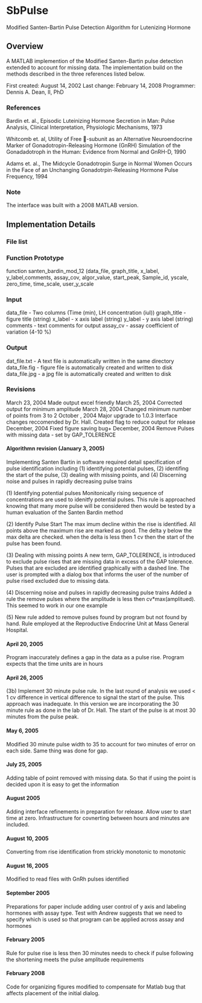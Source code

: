 # SbPulse
Modified Santen-Bartin Pulse Detection Algorithm for Lutenizing Hormone

## Overview
A MATLAB implemention of the Modified Santen-Bartin pulse detection extended to account for missing data.  The implementation build on the methods described in the three references listed below.

First created: August 14, 2002
Last change: February 14, 2008
Programmer: Dennis A. Dean, II, PhD

### References

Bardin et. al., Episodic Luteinizing Hormone Secretion in Man: Pulse Analysis, Clinical Interpretation, Physiologic Mechanisms, 1973

Whitcomb et. al, Utility of Free -subunit as an Alternative Neuroendocrine Marker of Gonadotropin-Releasing Hormone (GnRH) Simulation of the Gonadadotroph in the Human: Evidence from Normal and GnRH-D, 1990

Adams et. al., The Midcycle Gonadotropin Surge in Normal Women Occurs in the Face of an Unchanging Gonadotrpin-Releasing Hormone Pulse Frequency, 1994

### Note

The interface was built with a 2008 MATLAB version.

## Implementation Details

### File list



### Function Prototype
function santen_bardin_mod_12 (data_file, graph_title, x_label, y_label,comments, assay_cov, algor_value, start_peak, Sample_id, yscale, zero_time, time_scale, user_y_scale

### Input
   data_file - Two columns (Time (min), LH concentration (iul))
   graph_title - figure title (string)
   x_label - x axis label (string)
   y_label - y axis label (string)
   comments - text comments for output
   assay_cv - assay coefficient of variation (4-10 %)

### Output
   dat_file.txt - A text file is automatically written in the same
   directory
   data_file.fig - figure file is automatically created and written to
   disk
   data_file.jpg - a jpg file is automatically created and written to
   disk

### Revisions
   March 23, 2004  Made output excel friendly
   March 25, 2004  Corrected output for minimum amplitude
   March 28, 2004  Changed minimum number of points from 3 to 2
   October , 2004  Major upgrade to 1.0.3 Interface changes reccomended
                   by Dr. Hall. Created flag to reduce output for release
   December, 2004  Fixed figure saving bug+
   December, 2004  Remove Pulses with missing data - set by GAP_TOLERENCE

#### Algorithmn revision (January 3, 2005)
Implementing Santen Bartin in software required detail specification of
pulse identification including (1) identifying potential pulses,
(2) identifing the start of the pulse, (3) dealing with missing points,
and (4) Discerning noise and pulses in rapidly decreasing pulse trains

(1) Identifying potential pulses
Monitonically rising sequence of concentrations are used to idenitfy
potential pulses.  This rule is approached knowing that many more
pulse will be considered then would be tested by a human evaluation of
the Santen Bardin method

(2) Identify Pulse Start
The max imum decline within the rise is identified.  All points above the
maximum rise are marked as good.  The delta y below the max delta are
checked.  when the delta is less then 1 cv then the start of the pulse
has been found.

(3) Dealing with missing points
A new term, GAP_TOLERENCE, is introduced to exclude pulse rises that
are missing data in excess of the GAP tolerence. Pulses that are excluded
are identified graphically with a dashed line. The user is prompted with
a dialog box that informs the user of the number of pulse rised excluded
due to missing data.

(4) Discerning noise and pulses in rapidly decreasing pulse trains
Added a rule the remove pulses where the amplitude is less then
cv*max(amplitued).  This seemed to work in our one example

(5) New rule added to remove pulses found by program but not found by
hand.  Rule employed at the Reproductive Endocrine Unit at Mass General
Hospital.

#### April 20, 2005
Program inaccurately defines a gap in the data as a pulse rise.  Program
expects that the time units are in hours

#### April 26, 2005
(3b) Implement 30 minute pulse rule.  In the last round of analysis we used
< 1 cv difference in vertical difference to signal the start of the
pulse.  This approach was inadequate.  In this version we are
incorporating the 30 minute rule as done in the lab of Dr. Hall. The
start of the pulse is at most 30 minutes from the pulse peak.

#### May 6, 2005
Modified 30 minute pulse width to 35 to account for two minutes of error
on each side.  Same thing was done for gap.

#### July 25, 2005
Adding table of point removed with missing data. So that if using the
point is decided upon it is easy to get the information

#### August 2005
Adding interface refinements in preparation for release. Allow user to
start time at zero.  Infrastructure for covnerting between hours and
minutes are included.

#### August 10, 2005
Converting from rise identification from strickly monotonic to monotonic

#### August 16, 2005
Modified to read files with GnRh pulses identified

#### September 2005
Preparations for paper include adding user control of y axis and labeling
hormones with assay type.  Test with Andrew suggests that we need to
specify which is used so that program can be applied across assay and
hormones

#### February 2005
Rule for pulse rise is less then 30 minutes needs to check if pulse
following the shortening meets the pulse amplitude requirements

#### February 2008
Code for organizing figures modified to compensate for Matlab bug
that affects placement of the initial dialog.
